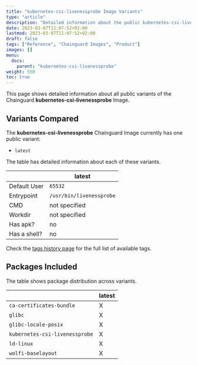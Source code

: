 ```yaml
---
title: "kubernetes-csi-livenessprobe Image Variants"
type: "article"
description: "Detailed information about the public kubernetes-csi-livenessprobe Chainguard Image variants"
date: 2023-03-07T11:07:52+02:00
lastmod: 2023-03-07T11:07:52+02:00
draft: false
tags: ["Reference", "Chainguard Images", "Product"]
images: []
menu:
  docs:
    parent: "kubernetes-csi-livenessprobe"
weight: 550
toc: true
---
```


This page shows detailed information about all public variants of the Chainguard **kubernetes-csi-livenessprobe** Image.

## Variants Compared
The **kubernetes-csi-livenessprobe** Chainguard Image currently has one public variant: 

- `latest`

The table has detailed information about each of these variants.

|              | latest                   |
|--------------|--------------------------|
| Default User | `65532`                  |
| Entrypoint   | `/usr/bin/livenessprobe` |
| CMD          | not specified            |
| Workdir      | not specified            |
| Has apk?     | no                       |
| Has a shell? | no                       |

Check the [tags history page](/chainguard/chainguard-images/reference/kubernetes-csi-livenessprobe/tags_history/) for the full list of available tags.

## Packages Included
The table shows package distribution across variants.

|                                | latest |
|--------------------------------|--------|
| `ca-certificates-bundle`       | X      |
| `glibc`                        | X      |
| `glibc-locale-posix`           | X      |
| `kubernetes-csi-livenessprobe` | X      |
| `ld-linux`                     | X      |
| `wolfi-baselayout`             | X      |
